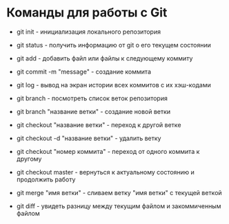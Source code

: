# Команды для работы с Git

* git init - инициализация локального репозитория

* git status - получить информацию от git о его текущем состоянии

* git add - добавить файл или файлы к следующему коммиту

* git commit -m "message" - создание коммита

* git log - вывод на экран истории всех коммитов с их хэш-кодами

* git branch - посмотреть список веток репозитория

* git branch "название ветки" - создание новой ветки

* git checkout "название ветки" - переход к другой ветке

* git checkout -d "название ветки" - удалить ветку

* git checkout "номер коммита" - переход от одного коммита к другому

* git checkout master - вернуться к актуальному состоянию и продолжить работу

* git merge "имя ветки" - сливаем ветку "имя ветки" с текущей веткой

* git diff - увидеть разницу между текущим файлом и закоммиченным файлом